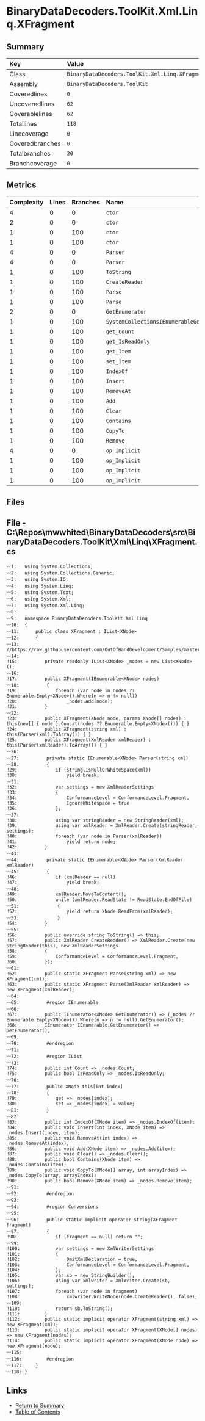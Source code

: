 ﻿# BinaryDataDecoders.ToolKit.Xml.Linq.XFragment

## Summary

| Key             | Value                                           |
| :-------------- | :---------------------------------------------- |
| Class           | `BinaryDataDecoders.ToolKit.Xml.Linq.XFragment` |
| Assembly        | `BinaryDataDecoders.ToolKit`                    |
| Coveredlines    | `0`                                             |
| Uncoveredlines  | `62`                                            |
| Coverablelines  | `62`                                            |
| Totallines      | `118`                                           |
| Linecoverage    | `0`                                             |
| Coveredbranches | `0`                                             |
| Totalbranches   | `20`                                            |
| Branchcoverage  | `0`                                             |

## Metrics

| Complexity | Lines | Branches | Name                                        |
| :--------- | :---- | :------- | :------------------------------------------ |
| 4          | 0     | 0        | `ctor`                                      |
| 2          | 0     | 0        | `ctor`                                      |
| 1          | 0     | 100      | `ctor`                                      |
| 1          | 0     | 100      | `ctor`                                      |
| 4          | 0     | 0        | `Parser`                                    |
| 4          | 0     | 0        | `Parser`                                    |
| 1          | 0     | 100      | `ToString`                                  |
| 1          | 0     | 100      | `CreateReader`                              |
| 1          | 0     | 100      | `Parse`                                     |
| 1          | 0     | 100      | `Parse`                                     |
| 2          | 0     | 0        | `GetEnumerator`                             |
| 1          | 0     | 100      | `SystemCollectionsIEnumerableGetEnumerator` |
| 1          | 0     | 100      | `get_Count`                                 |
| 1          | 0     | 100      | `get_IsReadOnly`                            |
| 1          | 0     | 100      | `get_Item`                                  |
| 1          | 0     | 100      | `set_Item`                                  |
| 1          | 0     | 100      | `IndexOf`                                   |
| 1          | 0     | 100      | `Insert`                                    |
| 1          | 0     | 100      | `RemoveAt`                                  |
| 1          | 0     | 100      | `Add`                                       |
| 1          | 0     | 100      | `Clear`                                     |
| 1          | 0     | 100      | `Contains`                                  |
| 1          | 0     | 100      | `CopyTo`                                    |
| 1          | 0     | 100      | `Remove`                                    |
| 4          | 0     | 0        | `op_Implicit`                               |
| 1          | 0     | 100      | `op_Implicit`                               |
| 1          | 0     | 100      | `op_Implicit`                               |
| 1          | 0     | 100      | `op_Implicit`                               |

## Files

## File - C:\Repos\mwwhited\BinaryDataDecoders\src\BinaryDataDecoders.ToolKit\Xml\Linq\XFragment.cs

```CSharp
〰1:   using System.Collections;
〰2:   using System.Collections.Generic;
〰3:   using System.IO;
〰4:   using System.Linq;
〰5:   using System.Text;
〰6:   using System.Xml;
〰7:   using System.Xml.Linq;
〰8:   
〰9:   namespace BinaryDataDecoders.ToolKit.Xml.Linq
〰10:  {
〰11:      public class XFragment : IList<XNode>
〰12:      {
〰13:          //https://raw.githubusercontent.com/OutOfBandDevelopment/Samples/master/HandyClasses/XFragment.cs
〰14:  
‼15:          private readonly IList<XNode> _nodes = new List<XNode>();
〰16:  
‼17:          public XFragment(IEnumerable<XNode> nodes)
〰18:          {
‼19:              foreach (var node in nodes ?? Enumerable.Empty<XNode>().Where(n => n != null))
‼20:                  _nodes.Add(node);
‼21:          }
〰22:  
‼23:          public XFragment(XNode node, params XNode[] nodes) : this(new[] { node }.Concat(nodes ?? Enumerable.Empty<XNode>())) { }
‼24:          public XFragment(string xml) : this(Parser(xml).ToArray()) { }
‼25:          public XFragment(XmlReader xmlReader) : this(Parser(xmlReader).ToArray()) { }
〰26:  
〰27:          private static IEnumerable<XNode> Parser(string xml)
〰28:          {
‼29:              if (string.IsNullOrWhiteSpace(xml))
‼30:                  yield break;
〰31:  
‼32:              var settings = new XmlReaderSettings
‼33:              {
‼34:                  ConformanceLevel = ConformanceLevel.Fragment,
‼35:                  IgnoreWhitespace = true
‼36:              };
〰37:  
‼38:              using var stringReader = new StringReader(xml);
‼39:              using var xmlReader = XmlReader.Create(stringReader, settings);
‼40:              foreach (var node in Parser(xmlReader))
‼41:                  yield return node;
‼42:          }
〰43:  
〰44:          private static IEnumerable<XNode> Parser(XmlReader xmlReader)
〰45:          {
‼46:              if (xmlReader == null)
‼47:                  yield break;
〰48:  
‼49:              xmlReader.MoveToContent();
‼50:              while (xmlReader.ReadState != ReadState.EndOfFile)
〰51:              {
‼52:                  yield return XNode.ReadFrom(xmlReader);
〰53:              }
‼54:          }
〰55:  
‼56:          public override string ToString() => this;
‼57:          public XmlReader CreateReader() => XmlReader.Create(new StringReader(this), new XmlReaderSettings
‼58:          {
‼59:              ConformanceLevel = ConformanceLevel.Fragment,
‼60:          });
〰61:  
‼62:          public static XFragment Parse(string xml) => new XFragment(xml);
‼63:          public static XFragment Parse(XmlReader xmlReader) => new XFragment(xmlReader);
〰64:  
〰65:          #region IEnumerable
〰66:  
‼67:          public IEnumerator<XNode> GetEnumerator() => (_nodes ?? Enumerable.Empty<XNode>()).Where(n => n != null).GetEnumerator();
‼68:          IEnumerator IEnumerable.GetEnumerator() => GetEnumerator();
〰69:  
〰70:          #endregion
〰71:  
〰72:          #region IList
〰73:  
‼74:          public int Count => _nodes.Count;
‼75:          public bool IsReadOnly => _nodes.IsReadOnly;
〰76:  
〰77:          public XNode this[int index]
〰78:          {
‼79:              get => _nodes[index];
‼80:              set => _nodes[index] = value;
〰81:          }
〰82:  
‼83:          public int IndexOf(XNode item) => _nodes.IndexOf(item);
‼84:          public void Insert(int index, XNode item) => _nodes.Insert(index, item);
‼85:          public void RemoveAt(int index) => _nodes.RemoveAt(index);
‼86:          public void Add(XNode item) => _nodes.Add(item);
‼87:          public void Clear() => _nodes.Clear();
‼88:          public bool Contains(XNode item) => _nodes.Contains(item);
‼89:          public void CopyTo(XNode[] array, int arrayIndex) => _nodes.CopyTo(array, arrayIndex);
‼90:          public bool Remove(XNode item) => _nodes.Remove(item);
〰91:  
〰92:          #endregion
〰93:  
〰94:          #region Conversions
〰95:  
〰96:          public static implicit operator string(XFragment fragment)
〰97:          {
‼98:              if (fragment == null) return "";
〰99:  
‼100:             var settings = new XmlWriterSettings
‼101:             {
‼102:                 OmitXmlDeclaration = true,
‼103:                 ConformanceLevel = ConformanceLevel.Fragment,
‼104:             };
‼105:             var sb = new StringBuilder();
‼106:             using var xmlwriter = XmlWriter.Create(sb, settings);
‼107:             foreach (var node in fragment)
‼108:                 xmlwriter.WriteNode(node.CreateReader(), false);
〰109: 
‼110:             return sb.ToString();
‼111:         }
‼112:         public static implicit operator XFragment(string xml) => new XFragment(xml);
‼113:         public static implicit operator XFragment(XNode[] nodes) => new XFragment(nodes);
‼114:         public static implicit operator XFragment(XNode node) => new XFragment(node);
〰115: 
〰116:         #endregion
〰117:     }
〰118: }
```

## Links

* [Return to Summary](Summary.md)
* [Table of Contents](../TOC.md)

